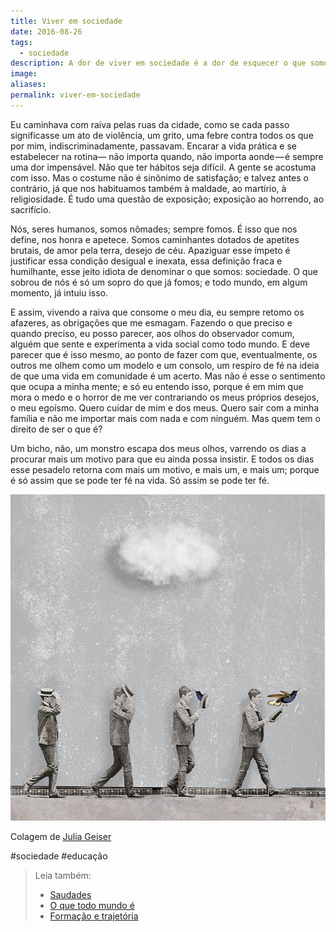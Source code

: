 ```yaml
---
title: Viver em sociedade
date: 2016-08-26
tags:
  - sociedade
description: A dor de viver em sociedade é a dor de esquecer o que somos, o que queremos.
image: 
aliases:
permalink: viver-em-sociedade
---
```

Eu caminhava com raiva pelas ruas da cidade, como se cada passo significasse um ato de violência, um grito, uma febre contra todos os que por mim, indiscriminadamente, passavam. Encarar a vida prática e se estabelecer na rotina— não importa quando, não importa aonde — é sempre uma dor impensável. Não que ter hábitos seja difícil. A gente se acostuma com isso. Mas o costume não é sinônimo de satisfação; e talvez antes o contrário, já que nos habituamos também à maldade, ao martírio, à religiosidade. É tudo uma questão de exposição; exposição ao horrendo, ao sacrifício.

Nós, seres humanos, somos nômades; sempre fomos. É isso que nos define, nos honra e apetece. Somos caminhantes dotados de apetites brutais, de amor pela terra, desejo de céu. Apaziguar esse ímpeto é justificar essa condição desigual e inexata, essa definição fraca e humilhante, esse jeito idiota de denominar o que somos: sociedade. O que sobrou de nós é só um sopro do que já fomos; e todo mundo, em algum momento, já intuiu isso.

E assim, vivendo a raiva que consome o meu dia, eu sempre retomo os afazeres, as obrigações que me esmagam. Fazendo o que preciso e quando preciso, eu posso parecer, aos olhos do observador comum, alguém que sente e experimenta a vida social como todo mundo. E deve parecer que é isso mesmo, ao ponto de fazer com que, eventualmente, os outros me olhem como um modelo e um consolo, um respiro de fé na ideia de que uma vida em comunidade é um acerto. Mas não é esse o sentimento que ocupa a minha mente; e só eu entendo isso, porque é em mim que mora o medo e o horror de me ver contrariando os meus próprios desejos, o meu egoísmo. Quero cuidar de mim e dos meus. Quero sair com a minha família e não me importar mais com nada e com ninguém. Mas quem tem o direito de ser o que é?

Um bicho, não, um monstro escapa dos meus olhos, varrendo os dias a procurar mais um motivo para que eu ainda possa insistir. E todos os dias esse pesadelo retorna com mais um motivo, e mais um, e mais um; porque é só assim que se pode ter fé na vida. Só assim se pode ter fé.

<img src="/assets/img/viver-em-sociedade-medium.jpeg">

Colagem de [Julia Geiser](http://julia-geiser.ch/post/144503242859)


#sociedade #educação

> Leia também:
> - <a href="/saudades">Saudades</a>
> - <a href="/o-que-todo-mundo-e">O que todo mundo é</a>
> - <a href="/formacao-e-trajetoria">Formação e trajetória</a>
